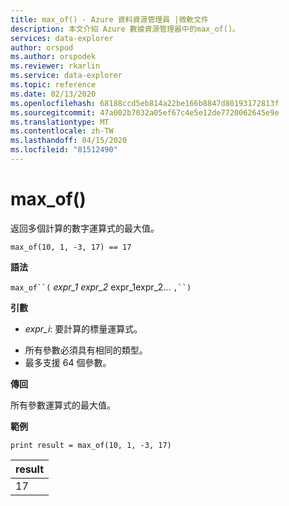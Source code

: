 ```yaml
---
title: max_of() - Azure 資料資源管理員 |微軟文件
description: 本文介紹 Azure 數據資源管理器中的max_of()。
services: data-explorer
author: orspod
ms.author: orspodek
ms.reviewer: rkarlin
ms.service: data-explorer
ms.topic: reference
ms.date: 02/13/2020
ms.openlocfilehash: 68188ccd5eb814a22be166b8847d80193172813f
ms.sourcegitcommit: 47a002b7032a05ef67c4e5e12de7720062645e9e
ms.translationtype: MT
ms.contentlocale: zh-TW
ms.lasthandoff: 04/15/2020
ms.locfileid: "81512490"
---
```

# <a name="max_of"></a>max_of()

返回多個計算的數字運算式的最大值。

```kusto
max_of(10, 1, -3, 17) == 17
```

**語法**

`max_of``(` *expr_1* *expr_2* expr_1expr_2... `,``)`

**引數**

* *expr_i*: 要計算的標量運算式。

- 所有參數必須具有相同的類型。
- 最多支援 64 個參數。

**傳回**

所有參數運算式的最大值。

**範例**

```kusto
print result = max_of(10, 1, -3, 17) 
```

|result|
|---|
|17|